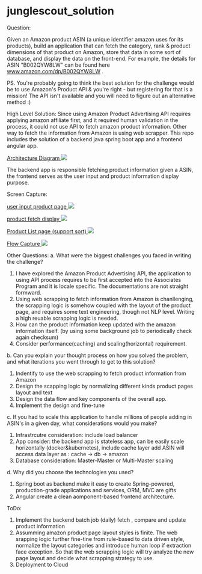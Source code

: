 # junglescout_solution

Question:

Given an Amazon product ASIN (a unique identifier amazon uses for its products), build an application that can fetch the category, rank & product dimensions of that product on Amazon, store that data in some sort of database, and display the data on the front-end. For example, the details for ASIN "B002QYW8LW" can be found here www.amazon.com/dp/B002QYW8LW .

PS. You're probably going to think the best solution for the challenge would be to use Amazon's Product API & you're right - but registering for that is a mission! The API isn't available and you will need to figure out an alternative method :)


High Level Solution: 
Since using Amazon Product Advertising API requires applying amazon affiliate first, and it required human validation in the process, it could not use API to fetch amazon product information. Other way to fetch the information from Amazon is using web scrapper. This repo includes the solution of a backend java spring boot app and a frontend angular app. 

<a href="https://s3-us-west-2.amazonaws.com/cloudsms.assets/me/Screenshot+2019-07-02+at+10.17.16+PM.png"> Architecture Diagram 
  <img src="https://s3-us-west-2.amazonaws.com/cloudsms.assets/me/Screenshot+2019-07-02+at+10.17.16+PM.png"> 
</a>


The backend app is responsible fetching product information given a ASIN, the frontend serves as the user input and product information display purpose. 

Screen Capture:

<a target="_blank" href="https://s3-us-west-2.amazonaws.com/cloudsms.assets/me/Screenshot+2019-07-03+at+10.34.18+AM.png"> user input product page
  <img src="https://s3-us-west-2.amazonaws.com/cloudsms.assets/me/Screenshot+2019-07-03+at+10.34.18+AM.png"> 
</a>

<a target="_blank" href="https://s3-us-west-2.amazonaws.com/cloudsms.assets/me/Screenshot+2019-07-03+at+10.34.27+AM.png"> product fetch display
  <img src="https://s3-us-west-2.amazonaws.com/cloudsms.assets/me/Screenshot+2019-07-03+at+10.34.27+AM.png"> 
</a>

<a target="_blank" href="https://s3-us-west-2.amazonaws.com/cloudsms.assets/me/Screenshot+2019-07-03+at+10.34.37+AM.png"> Product List page (support sort)
  <img src="https://s3-us-west-2.amazonaws.com/cloudsms.assets/me/Screenshot+2019-07-03+at+10.34.37+AM.png"> 
</a>

<a target="_blank" href="https://s3-us-west-2.amazonaws.com/cloudsms.assets/me/Jul-03-2019+10-42-24.gif"> Flow Capture
  <img src="https://s3-us-west-2.amazonaws.com/cloudsms.assets/me/Jul-03-2019+10-42-24.gif"> 
</a>

Other Questions: 
a. What were the biggest challenges you faced in writing the challenge?
  1. I have explored the Amazon Product Advertising API, the application to using API process requires to be first accepted   into the Associates Program and it is locale specific. The documentations are not straight formward. 
  2. Using web scrapping to fetch information from Amazon is chanllenging, the scrapping logic is somehow coupled with the layout of the product page, and requires some text engineering, though not NLP level. Writing a high reuable scrapping logic is needed.
  3. How can the product information keep updated with the amazon information itself. (by using some background job to periodically check again checksum)
  4. Consider performance(caching) and scaling(horizontal) requirement. 
 
b. Can you explain your thought process on how you solved the problem, and what iterations you went through to get to this solution?
  1. Indentify to use the web scrapping to fetch product information from Amazon
  2. Design the scapping logic by normalizing different kinds product pages layout and text
  3. Design the data flow and key components of the overall app. 
  4. Implement the design and fine-tune

c. If you had to scale this application to handle millions of people adding in ASIN's in a given day, what considerations would you make?
  1. Infrastrcutre consideration: include load balancer 
  2. App consider: the backend app is stateless app, can be easily scale horizontally (docker&kubernetes), include cache layer
     add ASIN will access data layer as : cache -> db -> amazon  
  3. Database consideration: Master-Master or Multi-Master scaling 

d. Why did you choose the technologies you used?
  1. Spring boot as backend make it easy to create Spring-powered, production-grade applications and services, ORM, MVC are gifts
  2. Angular create a clean aomponent-based frontend architecture.



 ToDo:
 1. Implement the backend batch job (daily) fetch , compare and update product information
 2. Assumming amazon product page layout styles is finite. The web srapping logic further fine-tine from rule-based to data driven style, normalize the layout categories and introduce human loop if extraction face exception. So that the web scrapping logic will try analyze the new page layout and decide what scrapping strategy to use. 
 3. Deployment to Cloud  
